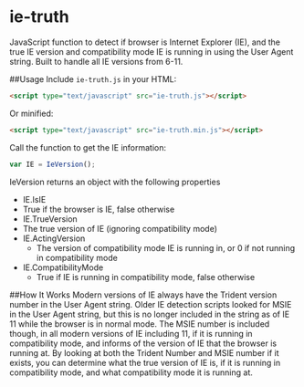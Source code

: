 # ie-truth
JavaScript function to detect if browser is Internet Explorer (IE), and the true IE version and compatibility mode IE is running in using the User Agent string. Built to handle all IE versions from 6-11.

##Usage
Include ``ie-truth.js`` in your HTML:

```html
<script type="text/javascript" src="ie-truth.js"></script>
```

Or minified:
```html
<script type="text/javascript" src="ie-truth.min.js"></script>
```

Call the function to get the IE information:
```javascript
var IE = IeVersion();
```

IeVersion returns an object with the following properties
* IE.IsIE
 * True if the browser is IE, false otherwise
* IE.TrueVersion
 * The true version of IE (ignoring compatibility mode)
* IE.ActingVersion
  * The version of compatibility mode IE is running in, or 0 if not running in compatibility mode
* IE.CompatibilityMode
  * True if IE is running in compatibility mode, false otherwise

##How It Works
Modern versions of IE always have the Trident version number in the User Agent string. Older IE detection scripts looked for MSIE in the User Agent string, but this is no longer included in the string as of IE 11 while the browser is in normal mode. The MSIE number is included though, in all modern versions of IE including 11, if it is running in compatibility mode, and informs of the version of IE that the browser is running at. By looking at both the Trident Number and MSIE number if it exists, you can determine what the true version of IE is, if it is running in compatibility mode, and what compatibility mode it is running at.
